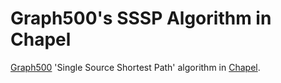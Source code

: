 Graph500's SSSP Algorithm  in Chapel
===============

[Graph500](http://www.graph500.org/) 'Single Source Shortest Path' algorithm in [Chapel](http://chapel.cray.com/). 